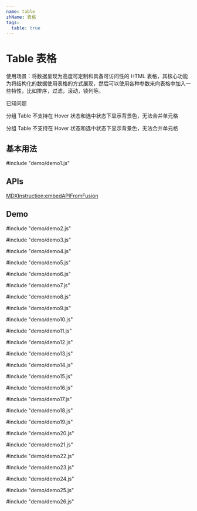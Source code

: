 ```yaml
---
name: table
zhName: 表格
tags:
  table: true
---
```


# Table 表格

使用场景：将数据呈现为高度可定制和具备可访问性的 HTML 表格，其核心功能为将结构化的数据使用表格的方式展现，然后可以使用各种参数来向表格中加入一些特性，比如排序，过滤，滚动，锁列等。

已知问题

分组 Table 不支持在 Hover 状态和选中状态下显示背景色，无法合并单元格

分组 Table 不支持在 Hover 状态和选中状态下显示背景色，无法合并单元格

## 基本用法

#include "demo/demo1.js"

## APIs

[MDXInstruction:embedAPIFromFusion](https://github.com/alibaba-fusion/next/blob/master/docs/table/index.md)

## Demo


#include "demo/demo2.js"

#include "demo/demo3.js"

#include "demo/demo4.js"

#include "demo/demo5.js"

#include "demo/demo6.js"

#include "demo/demo7.js"

#include "demo/demo8.js"

#include "demo/demo9.js"

#include "demo/demo10.js"

#include "demo/demo11.js"

#include "demo/demo12.js"

#include "demo/demo13.js"

#include "demo/demo14.js"

#include "demo/demo15.js"

#include "demo/demo16.js"

#include "demo/demo17.js"

#include "demo/demo18.js"

#include "demo/demo19.js"

#include "demo/demo20.js"

#include "demo/demo21.js"

#include "demo/demo22.js"

#include "demo/demo23.js"

#include "demo/demo24.js"

#include "demo/demo25.js"

#include "demo/demo26.js"
